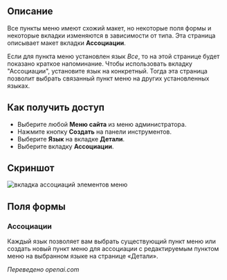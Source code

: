<!-- Filename: Help6.x:Menu_Item_Associations / Display title: Связи пунктов меню  -->

## Описание

Все пункты меню имеют схожий макет, но некоторые поля формы и некоторые вкладки изменяются в зависимости от типа. Эта страница описывает макет вкладки **Ассоциации**.

Если для пункта меню установлен язык *Все*, то на этой странице будет показано краткое напоминание. Чтобы использовать вкладку "Ассоциации", установите язык на конкретный. Тогда эта страница позволит выбрать связанный пункт меню на других установленных языках.

## Как получить доступ

* Выберите любой **Меню сайта** из меню администратора.
* Нажмите кнопку **Создать** на панели инструментов.
* Выберите **Язык** на вкладке **Детали**.
* Выберите вкладку **Ассоциации**.

## Скриншот

![вкладка ассоциаций элементов меню](../../../ru/images/menu-items-common/menu-item-associations.png)

## Поля формы

### Ассоциации

Каждый язык позволяет вам выбрать существующий пункт меню или создать новый пункт меню для ассоциации с редактируемым пунктом меню на выбранном языке на странице «Детали».

*Переведено openai.com*

